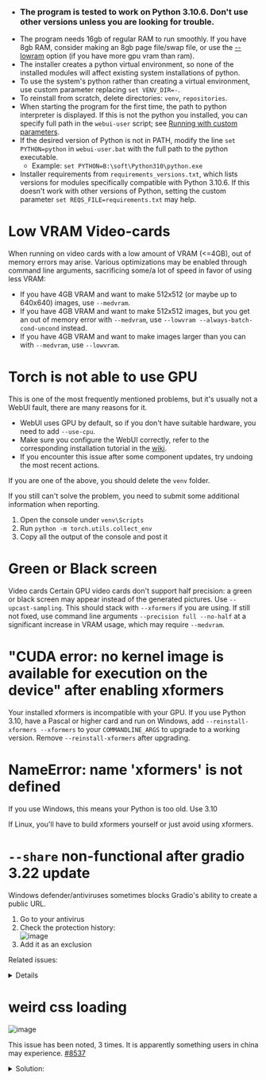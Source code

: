 - ### **The program is tested to work on Python 3.10.6. Don't use other versions unless you are looking for trouble.**
- The program needs 16gb of regular RAM to run smoothly. If you have 8gb RAM, consider making an 8gb page file/swap file, or use the [--lowram](https://github.com/AUTOMATIC1111/stable-diffusion-webui/wiki/Command-Line-Arguments-and-Settings) option (if you have more gpu vram than ram).
- The installer creates a python virtual environment, so none of the installed modules will affect existing system installations of python.
- To use the system's python rather than creating a virtual environment, use custom parameter replacing `set VENV_DIR=-`.
- To reinstall from scratch, delete directories: `venv`, `repositories`.
- When starting the program for the first time, the path to python interpreter is displayed. If this is not the python you installed, you can specify full path in the `webui-user` script; see [Running with custom parameters](Run-with-Custom-Parameters).
- If the desired version of Python is not in PATH, modify the line `set PYTHON=python` in `webui-user.bat` with the full path to the python executable.
    - Example: `set PYTHON=B:\soft\Python310\python.exe`
- Installer requirements from `requirements_versions.txt`, which lists versions for modules specifically compatible with Python 3.10.6. If this doesn't work with other versions of Python, setting the custom parameter `set REQS_FILE=requirements.txt` may help.

# Low VRAM Video-cards
When running on video cards with a low amount of VRAM (<=4GB), out of memory errors may arise.
Various optimizations may be enabled through command line arguments, sacrificing some/a lot of speed in favor of using less VRAM:
- If you have 4GB VRAM and want to make 512x512 (or maybe up to 640x640) images, use `--medvram`.
- If you have 4GB VRAM and want to make 512x512 images, but you get an out of memory error with `--medvram`, use `--lowvram --always-batch-cond-uncond` instead.
- If you have 4GB VRAM and want to make images larger than you can with `--medvram`, use  `--lowvram`.

# Torch is not able to use GPU
This is one of the most frequently mentioned problems, but it's usually not a WebUI fault, there are many reasons for it.
- WebUI uses GPU by default, so if you don't have suitable hardware, you need to add `--use-cpu`.
- Make sure you configure the WebUI correctly, refer to the corresponding installation tutorial in the [wiki](https://github.com/AUTOMATIC1111/stable-diffusion-webui/wiki).
- If you encounter this issue after some component updates, try undoing the most recent actions.

If you are one of the above, you should delete the `venv` folder.

If you still can't solve the problem, you need to submit some additional information when reporting.
1. Open the console under `venv\Scripts`
2. Run `python -m torch.utils.collect_env`
3. Copy all the output of the console and post it

# Green or Black screen
Video cards
Certain GPU video cards don't support half precision: a green or black screen may appear instead of the generated pictures. Use `--upcast-sampling`. This should stack with `--xformers` if you are using.
If still not fixed, use command line arguments `--precision full --no-half` at a significant increase in VRAM usage, which may require `--medvram`.

# "CUDA error: no kernel image is available for execution on the device" after enabling xformers
Your installed xformers is incompatible with your GPU. If you use Python 3.10, have a Pascal or higher card and run on Windows, add `--reinstall-xformers --xformers` to your `COMMANDLINE_ARGS` to upgrade to a working version. Remove `--reinstall-xformers` after upgrading.

# NameError: name 'xformers' is not defined
If you use Windows, this means your Python is too old. Use 3.10

If Linux, you'll have to build xformers yourself or just avoid using xformers.

# `--share` non-functional after gradio 3.22 update

Windows defender/antiviruses sometimes blocks Gradio's ability to create a public URL.

1. Go to your antivirus
2. Check the protection history: \
![image](https://user-images.githubusercontent.com/98228077/229028161-4ad3c837-ae3f-45f7-9a0a-fa165d70d943.png)
3. Add it as an exclusion

Related issues:
<details>

https://github.com/gradio-app/gradio/issues/3230 \
https://github.com/gradio-app/gradio/issues/3677
</details>

# weird css loading

![image](https://user-images.githubusercontent.com/98228077/229085355-0fbd56d6-fe1c-4858-8701-6c5697b9a6d6.png)

This issue has been noted, 3 times. It is apparently something users in china may experience.
[#8537](https://github.com/AUTOMATIC1111/stable-diffusion-webui/issues/8537)

<details><summary> Solution: </summary>

This problem is caused by errors in the CSS file type information in my computer registry, which leads to errors in CSS parsing and application.
Solution:

![image](https://user-images.githubusercontent.com/98228077/229086022-f27858a3-c9d9-470c-87cc-aa1974b7c5d0.png)


According to the above image to locate, and modify the last Content Type and PerceivedType.
Finally, reboot the machine, delete the browser cache, and force refresh the web page (shift+f5).
Thanks to https://www.bilibili.com/read/cv19519519
</details>